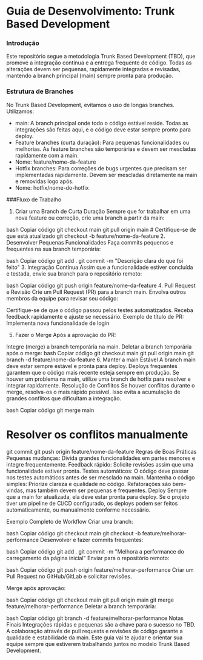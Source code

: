 # Guia de Desenvolvimento: Trunk Based Development

### Introdução

Este repositório segue a metodologia Trunk Based Development (TBD), que promove a integração contínua e a entrega frequente de código. Todas as alterações devem ser pequenas, rapidamente integradas e revisadas, mantendo a branch principal (main) sempre pronta para produção.

### Estrutura de Branches

No Trunk Based Development, evitamos o uso de longas branches. Utilizamos:

- main: A branch principal onde todo o código estável reside. Todas as integrações são feitas aqui, e o código deve estar sempre pronto para deploy.
- Feature branches (curta duração): Para pequenas funcionalidades ou melhorias. As feature branches são temporárias e devem ser mescladas rapidamente com a main.
- Nome: feature/nome-da-feature
- Hotfix branches: Para correções de bugs urgentes que precisam ser implementadas rapidamente. Devem ser mescladas diretamente na main e removidas logo após.
- Nome: hotfix/nome-do-hotfix

###Fluxo de Trabalho

1. Criar uma Branch de Curta Duração
   Sempre que for trabalhar em uma nova feature ou correção, crie uma branch a partir da main:

bash
Copiar código
git checkout main
git pull origin main # Certifique-se de que está atualizado
git checkout -b feature/nome-da-feature 2. Desenvolver Pequenas Funcionalidades
Faça commits pequenos e frequentes na sua branch temporária:

bash
Copiar código
git add .
git commit -m "Descrição clara do que foi feito" 3. Integração Contínua
Assim que a funcionalidade estiver concluída e testada, envie sua branch para o repositório remoto:

bash
Copiar código
git push origin feature/nome-da-feature 4. Pull Request e Revisão
Crie um Pull Request (PR) para a branch main. Envolva outros membros da equipe para revisar seu código:

Certifique-se de que o código passou pelos testes automatizados.
Receba feedback rapidamente e ajuste se necessário.
Exemplo de título de PR: Implementa nova funcionalidade de login

5. Fazer o Merge
   Após a aprovação do PR:

Integre (merge) a branch temporária na main.
Deletar a branch temporária após o merge:
bash
Copiar código
git checkout main
git pull origin main
git branch -d feature/nome-da-feature 6. Manter a main Estável
A branch main deve estar sempre estável e pronta para deploy.
Deploys frequentes garantem que o código mais recente esteja sempre em produção.
Se houver um problema na main, utilize uma branch de hotfix para resolver e integrar rapidamente.
Resolução de Conflitos
Se houver conflitos durante o merge, resolva-os o mais rápido possível. Isso evita a acumulação de grandes conflitos que dificultam a integração.

bash
Copiar código
git merge main

# Resolver os conflitos manualmente

git commit
git push origin feature/nome-da-feature
Regras de Boas Práticas
Pequenas mudanças: Divida grandes funcionalidades em partes menores e integre frequentemente.
Feedback rápido: Solicite revisões assim que uma funcionalidade estiver pronta.
Testes automáticos: O código deve passar nos testes automáticos antes de ser mesclado na main.
Mantenha o código simples: Priorize clareza e qualidade no código. Refatorações são bem-vindas, mas também devem ser pequenas e frequentes.
Deploy
Sempre que a main for atualizada, ela deve estar pronta para deploy. Se o projeto tiver um pipeline de CI/CD configurado, os deploys podem ser feitos automaticamente, ou manualmente conforme necessário.

Exemplo Completo de Workflow
Criar uma branch:

bash
Copiar código
git checkout main
git checkout -b feature/melhorar-performance
Desenvolver e fazer commits frequentes:

bash
Copiar código
git add .
git commit -m "Melhora a performance do carregamento da página inicial"
Enviar para o repositório remoto:

bash
Copiar código
git push origin feature/melhorar-performance
Criar um Pull Request no GitHub/GitLab e solicitar revisões.

Merge após aprovação:

bash
Copiar código
git checkout main
git pull origin main
git merge feature/melhorar-performance
Deletar a branch temporária:

bash
Copiar código
git branch -d feature/melhorar-performance
Notas Finais
Integrações rápidas e pequenas são a chave para o sucesso no TBD.
A colaboração através de pull requests e revisões de código garante a qualidade e estabilidade da main.
Este guia vai te ajudar e orientar sua equipe sempre que estiverem trabalhando juntos no modelo Trunk Based Development.
